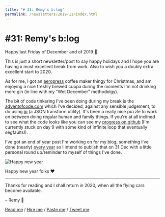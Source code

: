 ```yaml
---
title: "# 31: Remy's b:log"
permalink: /newsletters/2019-11/index.html
---
```


# #31: Remy's b:log

Happy last Friday of December and of 2019 🎉.

This is just a short newsletter/post to say happy holidays and I hope you are having a most excellent break from work. Also to wish you a doubly extra excellent start to 2020.

As for me, I got an [aeropress](https://www.aeropress.co.uk/) coffee maker thingy for Christmas, and am enjoying a nice freshly brewed cuppa during the moments I'm not drinking more gin (in line with my "Wet December" methodolgy).

The bit of code tinkering I've been doing during my break is the [adventofcode.com](https://www.adventofcode.com) which I've decided, against any sensible judgement, to do using [jq](https://stedolan.github.io/jq/manual/) (a JSON transform utility). It's been a really nice puzzle to work on between doing regular human and family things. If you're at all inclined to see what the code looks like you can see my [progress on github](https://github.com/remy/advent-of-code-solved/tree/master/2019) (I'm currently stuck on day 9 with some kind of infinite loop that eventually segfaults!).

I've got an end of year post I'm working on for my blog, something I've done (nearly) [every year](https://remysharp.com/search?q=title%3Amy%2020) so I intend to publish that on 31 Dec with a little personal round up/reminder to myself of things I've done.

![Happy new year](/images/new-year-me.jpg)

Happy new year folks ❤️

---

Thanks for reading and I shall return in 2020, when all the flying cars become available.

– Remy 👋

[Read me](https://remysharp.com) / [Hire me](https://leftlogic.com) / [Paste me](https://github.com/remy) / [Tweet me](https://twitter.com/rem)
